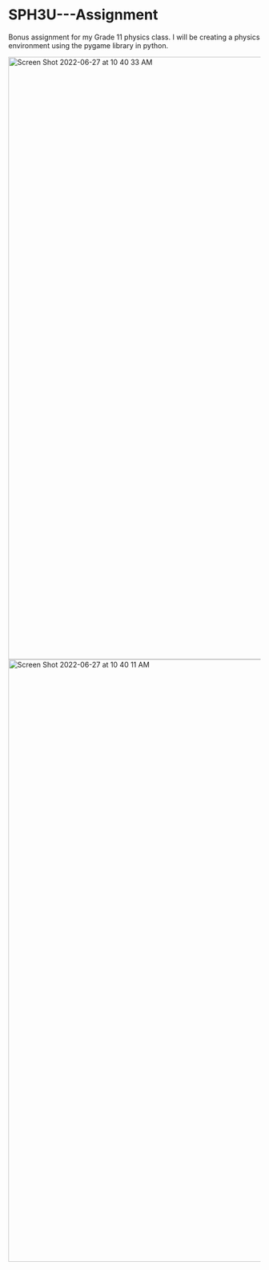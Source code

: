# SPH3U---Assignment
Bonus assignment for my Grade 11 physics class. I will be creating a physics environment using the pygame library in python.

<img width="1200" alt="Screen Shot 2022-06-27 at 10 40 33 AM" src="https://user-images.githubusercontent.com/100497443/175967979-95a4e994-779e-4420-85bc-faab74f7a57f.png">
<img width="1200" alt="Screen Shot 2022-06-27 at 10 40 11 AM" src="https://user-images.githubusercontent.com/100497443/175967984-4429a200-d509-4009-bc81-72e41ec649e2.png">
